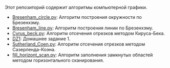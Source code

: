 Этот репозиторий содержит алгоритмы компьютерной графики.

- [Bresenham_circle.py](Bresenham_circ.py): Алгоритм построения окружности по Брезенхэму.
- [Bresenham_line.py](Bresenham_line.py): Алгоритм построения линии по Брезенхэму.
- [Cyrus_beck.py](Cyrus_beck.py): Алгоритм отсечения отрезков методом Кируса-Бека.
- [DZ1](DZ1): Домашнее задание 1.
- [Sutherland_Coen.py](Sutherland_Coen.py): Алгоритм отсечения отрезков методом Сазерленда-Коэна.
- [fill_horizont_scan.py](fill_horizont_scan.py): Алгоритм заполнения замкнутых областей методом горизонтального сканирования.
